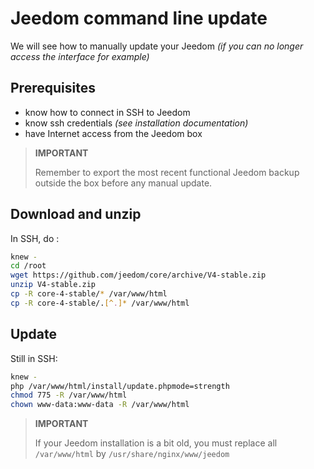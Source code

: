 # Jeedom command line update

We will see how to manually update your Jeedom *(if you can no longer access the interface for example)*

## Prerequisites

-   know how to connect in SSH to Jeedom
-   know ssh credentials *(see installation documentation)*
-   have Internet access from the Jeedom box

> **IMPORTANT**
>
> Remember to export the most recent functional Jeedom backup outside the box before any manual update.

## Download and unzip

In SSH, do :

```bash
knew -
cd /root
wget https://github.com/jeedom/core/archive/V4-stable.zip
unzip V4-stable.zip
cp -R core-4-stable/* /var/www/html
cp -R core-4-stable/.[^.]* /var/www/html
```

## Update

Still in SSH:

```bash
knew -
php /var/www/html/install/update.phpmode=strength
chmod 775 -R /var/www/html
chown www-data:www-data -R /var/www/html
```

> **IMPORTANT**
>
> If your Jeedom installation is a bit old, you must replace all ``/var/www/html`` by ``/usr/share/nginx/www/jeedom``

